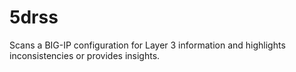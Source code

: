 # 5drss
Scans a BIG-IP configuration for Layer 3 information and highlights inconsistencies or provides insights. 
